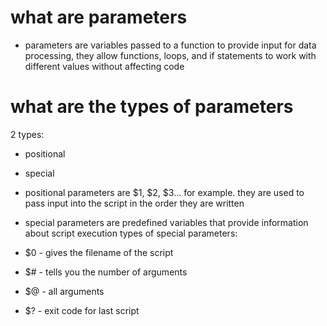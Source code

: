 # what are parameters

- parameters are variables passed to a function to provide input for data processing, they allow functions, loops, and if statements to work with different values without affecting code


# what are the types of parameters

2 types:
- positional
- special

- positional parameters are $1, $2, $3... for example. they are used to pass input into the script in the order they are written

- special parameters are predefined variables that provide information about script execution
types of special parameters:
- $0 - gives the filename of the script
- $# - tells you the number of arguments
- $@ - all arguments
- $? - exit code for last script 
